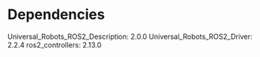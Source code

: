# Dependencies

Universal_Robots_ROS2_Description:  2.0.0
Universal_Robots_ROS2_Driver: 2.2.4
ros2_controllers: 2.13.0